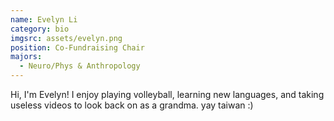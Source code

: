 ```yaml
---
name: Evelyn Li
category: bio
imgsrc: assets/evelyn.png
position: Co-Fundraising Chair
majors:
  - Neuro/Phys & Anthropology
---
```

Hi, I'm Evelyn! I enjoy playing volleyball, learning new languages, and taking useless videos to look back on as a grandma. yay taiwan :)